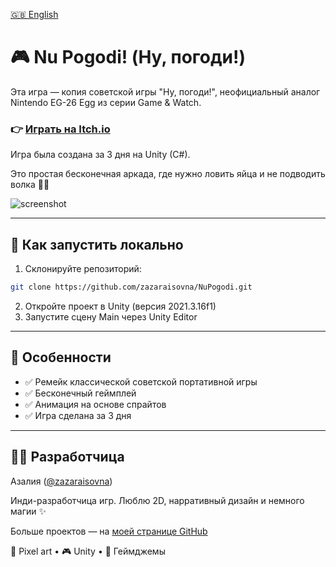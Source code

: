 [🇬🇧 English](README.md)

# 🎮 Nu Pogodi! (Ну, погоди!)

Эта игра — копия советской игры "Ну, погоди!", неофициальный аналог Nintendo EG-26 Egg из серии Game & Watch.

### 👉 [Играть на Itch.io](https://zaza.itch.io/nu-pogodi)

Игра была создана за 3 дня на Unity (C#).

Это простая бесконечная аркада, где нужно ловить яйца и не подводить волка 🥚🐺

![screenshot](https://user-images.githubusercontent.com/5063376/222421918-31c527f4-a4f0-4140-888d-dd28f56e7ca9.png)

---

## 🚀 Как запустить локально

1.  Склонируйте репозиторий:
   ```bash
   git clone https://github.com/zazaraisovna/NuPogodi.git
   ```
2. Откройте проект в Unity (версия 2021.3.16f1)
3. Запустите сцену Main через Unity Editor

---

## 🎯 Особенности

- ✅ Ремейк классической советской портативной игры
- ✅ Бесконечный геймплей
- ✅ Анимация на основе спрайтов
- ✅ Игра сделана за 3 дня

---

## 👩‍💻 Разработчица

Азалия ([@zazaraisovna](https://github.com/zazaraisovna))

Инди-разработчица игр. Люблю 2D, нарративный дизайн и немного магии ✨

Больше проектов — на [моей странице GitHub](https://github.com/zazaraisovna)

🎨 Pixel art • 🎮 Unity • 🧪 Геймджемы
